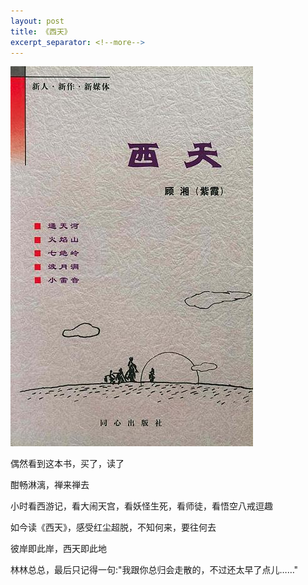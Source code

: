 ```yaml
---
layout: post
title: 《西天》
excerpt_separator: <!--more-->
---
```

![/images/OpenSource.png](/images/2016-05-30-West/Go-West.jpg)

偶然看到这本书，买了，读了

酣畅淋漓，禅来禅去

<!--more-->

小时看西游记，看大闹天宫，看妖怪生死，看师徒，看悟空八戒逗趣

如今读《西天》，感受红尘超脱，不知何来，要往何去

彼岸即此岸，西天即此地

林林总总，最后只记得一句:"我跟你总归会走散的，不过还太早了点儿……"
